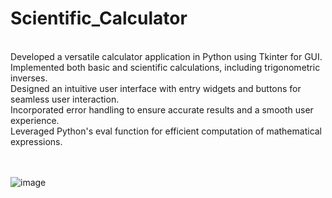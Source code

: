 # Scientific_Calculator
<br />
Developed a versatile calculator application in Python using Tkinter for GUI.<br />
Implemented both basic and scientific calculations, including trigonometric inverses.<br />
Designed an intuitive user interface with entry widgets and buttons for seamless user interaction.<br />
Incorporated error handling to ensure accurate results and a smooth user experience.<br />
Leveraged Python's eval function for efficient computation of mathematical expressions.<br />
<br />
<br />

![image](https://user-images.githubusercontent.com/74866032/218523262-73a85139-6601-4dad-85ae-02472f9f05d0.png)
